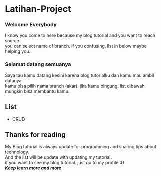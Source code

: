 # Latihan-Project
 ### Welcome Everybody
 I know you come to here because my blog tutorial and you want to reach source.<br>
 you can select name of branch. if you confusing, list in below maybe helping you.
 
 ### Selamat datang semuanya
 Saya tau kamu datang kesini karena blog tutorialku dan kamu mau ambil datanya.<br>
 kamu bisa pilih nama branch (akar). jika kamu bingung, list dibawah mungkin bisa membantu kamu.
 
 ## List
 - CRUD
 
 ## Thanks for reading
 My Blog tutorial is always update for programming and sharing tips about technology.<br>
 And the list will be update with updating my tutorial.<br>
 if you want to see my blog tutorial. just go to my profile :D<br>
 ***Keep learn more and more***
